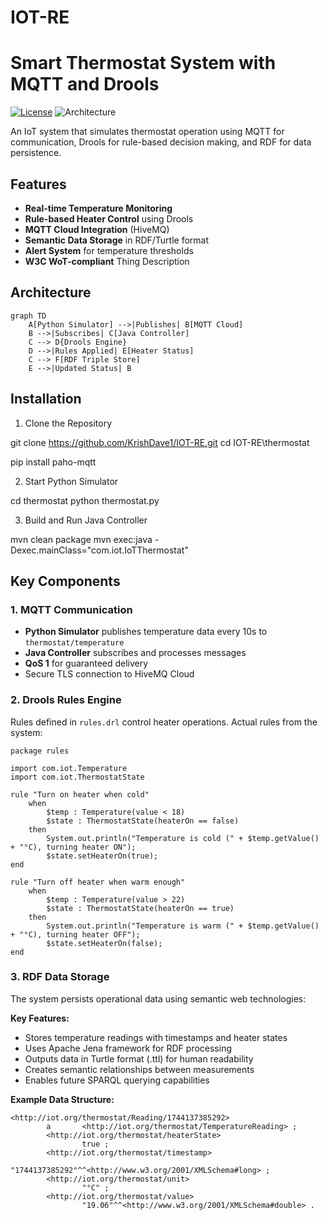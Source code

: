 # IOT-RE

# Smart Thermostat System with MQTT and Drools

[![License](https://img.shields.io/badge/License-MIT-blue.svg)](https://opensource.org/licenses/MIT)
![Architecture](https://img.shields.io/badge/Architecture-Client%2FServer-brightgreen)

An IoT system that simulates thermostat operation using MQTT for communication, Drools for rule-based decision making, and RDF for data persistence.

## Features

- **Real-time Temperature Monitoring**
- **Rule-based Heater Control** using Drools
- **MQTT Cloud Integration** (HiveMQ)
- **Semantic Data Storage** in RDF/Turtle format
- **Alert System** for temperature thresholds
- **W3C WoT-compliant** Thing Description

## Architecture

```mermaid
graph TD
    A[Python Simulator] -->|Publishes| B[MQTT Cloud]
    B -->|Subscribes| C[Java Controller]
    C --> D{Drools Engine}
    D -->|Rules Applied| E[Heater Status]
    C --> F[RDF Triple Store]
    E -->|Updated Status| B
```

## Installation

1. Clone the Repository

git clone https://github.com/KrishDave1/IOT-RE.git
cd IOT-RE\thermostat

pip install paho-mqtt

2. Start Python Simulator

cd thermostat
python thermostat.py

3. Build and Run Java Controller

mvn clean package
mvn exec:java -Dexec.mainClass="com.iot.IoTThermostat"

## Key Components

### 1. MQTT Communication

- **Python Simulator** publishes temperature data every 10s to `thermostat/temperature`
- **Java Controller** subscribes and processes messages
- **QoS 1** for guaranteed delivery
- Secure TLS connection to HiveMQ Cloud

### 2. Drools Rules Engine

Rules defined in `rules.drl` control heater operations. Actual rules from the system:

```drl
package rules

import com.iot.Temperature
import com.iot.ThermostatState

rule "Turn on heater when cold"
    when
        $temp : Temperature(value < 18)
        $state : ThermostatState(heaterOn == false)
    then
        System.out.println("Temperature is cold (" + $temp.getValue() + "°C), turning heater ON");
        $state.setHeaterOn(true);
end

rule "Turn off heater when warm enough"
    when
        $temp : Temperature(value > 22)
        $state : ThermostatState(heaterOn == true)
    then
        System.out.println("Temperature is warm (" + $temp.getValue() + "°C), turning heater OFF");
        $state.setHeaterOn(false);
end
```

### 3. RDF Data Storage

The system persists operational data using semantic web technologies:

**Key Features:**

- Stores temperature readings with timestamps and heater states
- Uses Apache Jena framework for RDF processing
- Outputs data in Turtle format (.ttl) for human readability
- Creates semantic relationships between measurements
- Enables future SPARQL querying capabilities

**Example Data Structure:**

```turtle
<http://iot.org/thermostat/Reading/1744137385292>
        a       <http://iot.org/thermostat/TemperatureReading> ;
        <http://iot.org/thermostat/heaterState>
                true ;
        <http://iot.org/thermostat/timestamp>
                "1744137385292"^^<http://www.w3.org/2001/XMLSchema#long> ;
        <http://iot.org/thermostat/unit>
                "°C" ;
        <http://iot.org/thermostat/value>
                "19.06"^^<http://www.w3.org/2001/XMLSchema#double> .
```
